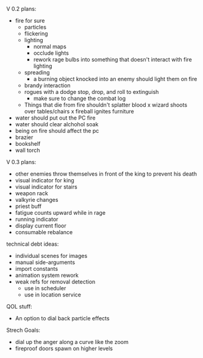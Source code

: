 
V 0.2 plans:

- fire for sure
  + particles
  + flickering
  - lighting
    + normal maps
    - occlude lights
    + rework rage bulbs into something that doesn't interact with fire lighting
  + spreading
    - a burning object knocked into an enemy should light them on fire
  - brandy interaction
  + rogues with a dodge stop, drop, and roll to extinguish
    + make sure to change the combat log
  + Things that die from fire shouldn't splatter blood
x wizard shoots over tables/chairs
x fireball ignites furniture
- water should put out the PC fire
- water should clear alchohol soak
- being on fire should affect the pc
- brazier
- bookshelf
- wall torch

V 0.3 plans:

- other enemies throw themselves in front of the king to prevent his death
- visual indicator for king
- visual indicator for stairs
- weapon rack
- valkyrie changes
- priest buff
- fatigue counts upward while in rage
- running indicator
- display current floor
- consumable rebalance

technical debt ideas:
  - individual scenes for images
  - manual side-arguments
  - import constants
  - animation system rework
  - weak refs for removal detection
    - use in scheduler
    - use in location service

QOL stuff:
- An option to dial back particle effects

Strech Goals:
- dial up the anger along a curve like the zoom
- fireproof doors spawn on higher levels
